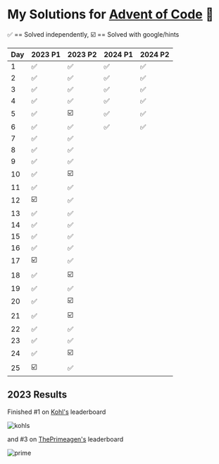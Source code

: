 # My Solutions for [Advent of Code](https://adventofcode.com/) 🎄


✅ == Solved independently, ☑️ == Solved with google/hints

| Day | 2023 P1 | 2023 P2 | 2024 P1 | 2024 P2 |
|-----|----|----|----|----|
| 1   | ✅  | ✅  | ✅  | ✅  |
| 2   | ✅  | ✅  | ✅  | ✅  |
| 3 | ✅  | ✅  | ✅  | ✅  |
| 4 | ✅  | ✅  | ✅  | ✅  |
| 5 | ✅  | ☑️  | ✅  | ✅  |
| 6 | ✅  | ✅  | ✅  | ✅  |
| 7 | ✅  | ✅  |
| 8 | ✅  | ✅  |
| 9 | ✅  | ✅  |
| 10 | ✅  | ☑️  |
| 11 | ✅  | ✅  |
| 12 | ☑️  | ✅  |
| 13 | ✅  | ✅  |
| 14 | ✅  | ✅  |
| 15 | ✅  | ✅  |
| 16 | ✅  | ✅  |
| 17 | ☑️  | ✅  |
| 18 | ✅  | ☑️  |
| 19 | ✅  | ✅  |
| 20   | ✅  | ☑️  |
| 21   | ✅  | ☑️  |
| 22   | ✅  | ✅  |
| 23 | ✅  | ✅  |
| 24 | ✅  | ☑️  |
| 25 | ☑️  | ✅  |

## 2023 Results

Finished #1 on [Kohl's](https://corporate.kohls.com/) leaderboard

![kohls](https://github.com/jwmke/AdventOfCode23/assets/43486503/7eaac02e-f254-4b75-8fdc-f4a9c9277821)

and #3 on [ThePrimeagen's](https://www.youtube.com/@ThePrimeagen/featured) leaderboard

![prime](https://github.com/jwmke/AdventOfCode23/assets/43486503/3b80d1e0-c3ef-4cc5-823d-73d72c4bf192)
